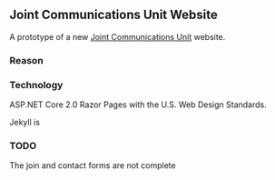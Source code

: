 
## Joint Communications Unit Website

A prototype of a new [Joint Communications Unit](www.jcu.mil) website.

### Reason



### Technology

ASP.NET Core 2.0 Razor Pages with the U.S. Web Design Standards. 

Jekyll is 

### TODO

The join and contact forms are not complete 
